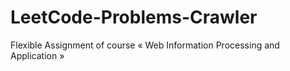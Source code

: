 # LeetCode-Problems-Crawler
Flexible Assignment of course « Web Information Processing and Application »
